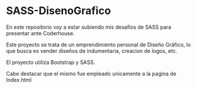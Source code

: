 # SASS-DisenoGrafico
En este repositorio voy a estar subiendo mis desafíos de SASS para presentar ante Coderhouse.

Este proyecto se trata de un emprendimiento personal de Diseño Gráfico, lo que busca es vender diseños de indumentaria, creacion de logos, etc.

El proyecto utiliza Bootstrap y SASS.

Cabe destacar que el mismo fue empleado unicamente a la pagina de Index.html
